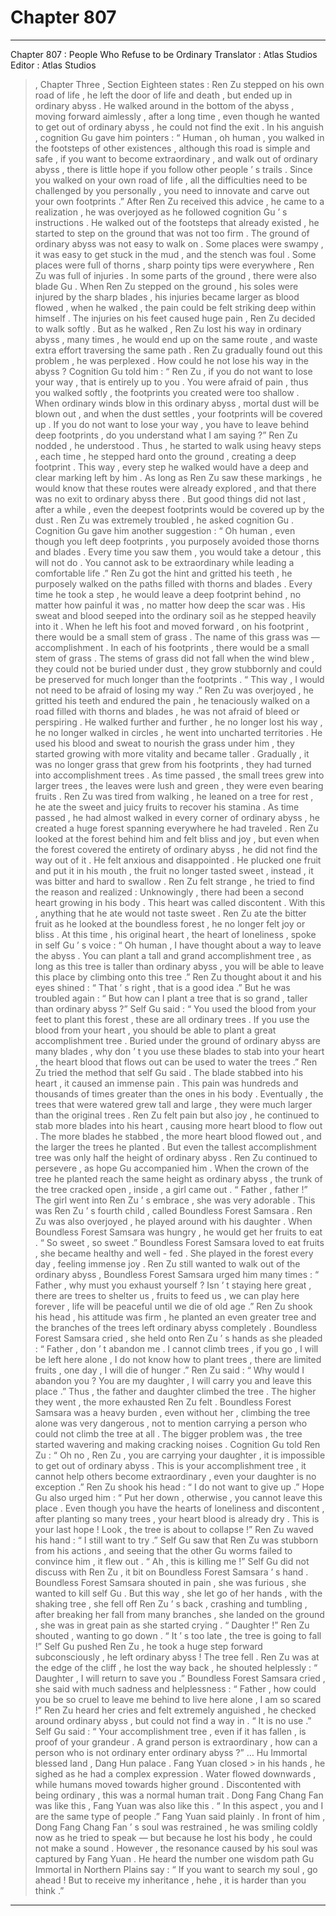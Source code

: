 
# Chapter 807


---

Chapter 807 : People Who Refuse to be Ordinary
Translator :
Atlas Studios
Editor :
Atlas Studios
>, Chapter Three , Section Eighteen states :
Ren Zu stepped on his own road of life , he left the door of life and death , but ended up in ordinary abyss .
He walked around in the bottom of the abyss , moving forward aimlessly , after a long time , even though he wanted to get out of ordinary abyss , he could not find the exit .
In his anguish , cognition Gu gave him pointers : “ Human , oh human , you walked in the footsteps of other existences , although this road is simple and safe , if you want to become extraordinary , and walk out of ordinary abyss , there is little hope if you follow other people ’ s trails . Since you walked on your own road of life , all the difficulties need to be challenged by you personally , you need to innovate and carve out your own footprints .”
After Ren Zu received this advice , he came to a realization , he was overjoyed as he followed cognition Gu ’ s instructions .
He walked out of the footsteps that already existed , he started to step on the ground that was not too firm .
The ground of ordinary abyss was not easy to walk on .
Some places were swampy , it was easy to get stuck in the mud , and the stench was foul . Some places were full of thorns , sharp pointy tips were everywhere , Ren Zu was full of injuries . In some parts of the ground , there were also blade Gu . When Ren Zu stepped on the ground , his soles were injured by the sharp blades , his injuries became larger as blood flowed , when he walked , the pain could be felt striking deep within himself .
The injuries on his feet caused huge pain , Ren Zu decided to walk softly .
But as he walked , Ren Zu lost his way in ordinary abyss , many times , he would end up on the same route , and waste extra effort traversing the same path .
Ren Zu gradually found out this problem , he was perplexed .
How could he not lose his way in the abyss ?
Cognition Gu told him : “ Ren Zu , if you do not want to lose your way , that is entirely up to you . You were afraid of pain , thus you walked softly , the footprints you created were too shallow . When ordinary winds blow in this ordinary abyss , mortal dust will be blown out , and when the dust settles , your footprints will be covered up . If you do not want to lose your way , you have to leave behind deep footprints , do you understand what I am saying ?”
Ren Zu nodded , he understood .
Thus , he started to walk using heavy steps , each time , he stepped hard onto the ground , creating a deep footprint .
This way , every step he walked would have a deep and clear marking left by him . As long as Ren Zu saw these markings , he would know that these routes were already explored , and that there was no exit to ordinary abyss there .
But good things did not last , after a while , even the deepest footprints would be covered up by the dust .
Ren Zu was extremely troubled , he asked cognition Gu .
Cognition Gu gave him another suggestion : “ Oh human , even though you left deep footprints , you purposely avoided those thorns and blades . Every time you saw them , you would take a detour , this will not do . You cannot ask to be extraordinary while leading a comfortable life .”
Ren Zu got the hint and gritted his teeth , he purposely walked on the paths filled with thorns and blades .
Every time he took a step , he would leave a deep footprint behind , no matter how painful it was , no matter how deep the scar was .
His sweat and blood seeped into the ordinary soil as he stepped heavily into it .
When he left his foot and moved forward , on his footprint , there would be a small stem of grass .
The name of this grass was — accomplishment .
In each of his footprints , there would be a small stem of grass .
The stems of grass did not fall when the wind blew , they could not be buried under dust , they grow stubbornly and could be preserved for much longer than the footprints .
“ This way , I would not need to be afraid of losing my way .” Ren Zu was overjoyed , he gritted his teeth and endured the pain , he tenaciously walked on a road filled with thorns and blades , he was not afraid of bleed or perspiring .
He walked further and further , he no longer lost his way , he no longer walked in circles , he went into uncharted territories .
He used his blood and sweat to nourish the grass under him , they started growing with more vitality and became taller .
Gradually , it was no longer grass that grew from his footprints , they had turned into accomplishment trees .
As time passed , the small trees grew into larger trees , the leaves were lush and green , they were even bearing fruits .
Ren Zu was tired from walking , he leaned on a tree for rest , he ate the sweet and juicy fruits to recover his stamina .
As time passed , he had almost walked in every corner of ordinary abyss , he created a huge forest spanning everywhere he had traveled .
Ren Zu looked at the forest behind him and felt bliss and joy , but even when the forest covered the entirety of ordinary abyss , he did not find the way out of it .
He felt anxious and disappointed .
He plucked one fruit and put it in his mouth , the fruit no longer tasted sweet , instead , it was bitter and hard to swallow .
Ren Zu felt strange , he tried to find the reason and realized : Unknowingly , there had been a second heart growing in his body .
This heart was called discontent .
With this , anything that he ate would not taste sweet .
Ren Zu ate the bitter fruit as he looked at the boundless forest , he no longer felt joy or bliss .
At this time , his original heart , the heart of loneliness , spoke in self Gu ’ s voice : “ Oh human , I have thought about a way to leave the abyss . You can plant a tall and grand accomplishment tree , as long as this tree is taller than ordinary abyss , you will be able to leave this place by climbing onto this tree .”
Ren Zu thought about it and his eyes shined : “ That ’ s right , that is a good idea .”
But he was troubled again : “ But how can I plant a tree that is so grand , taller than ordinary abyss ?”
Self Gu said : “ You used the blood from your feet to plant this forest , these are all ordinary trees . If you use the blood from your heart , you should be able to plant a great accomplishment tree . Buried under the ground of ordinary abyss are many blades , why don ’ t you use these blades to stab into your heart , the heart blood that flows out can be used to water the trees .”
Ren Zu tried the method that self Gu said .
The blade stabbed into his heart , it caused an immense pain .
This pain was hundreds and thousands of times greater than the ones in his body .
Eventually , the trees that were watered grew tall and large , they were much larger than the original trees .
Ren Zu felt pain but also joy , he continued to stab more blades into his heart , causing more heart blood to flow out .
The more blades he stabbed , the more heart blood flowed out , and the larger the trees he planted .
But even the tallest accomplishment tree was only half the height of ordinary abyss .
Ren Zu continued to persevere , as hope Gu accompanied him .
When the crown of the tree he planted reach the same height as ordinary abyss , the trunk of the tree cracked open , inside , a girl came out .
“ Father , father !” The girl went into Ren Zu ’ s embrace , she was very adorable .
This was Ren Zu ’ s fourth child , called Boundless Forest Samsara .
Ren Zu was also overjoyed , he played around with his daughter . When Boundless Forest Samsara was hungry , he would get her fruits to eat .
“ So sweet , so sweet .” Boundless Forest Samsara loved to eat fruits , she became healthy and well - fed .
She played in the forest every day , feeling immense joy .
Ren Zu still wanted to walk out of the ordinary abyss , Boundless Forest Samsara urged him many times : “ Father , why must you exhaust yourself ? Isn ’ t staying here great , there are trees to shelter us , fruits to feed us , we can play here forever , life will be peaceful until we die of old age .”
Ren Zu shook his head , his attitude was firm , he planted an even greater tree and the branches of the trees left ordinary abyss completely .
Boundless Forest Samsara cried , she held onto Ren Zu ’ s hands as she pleaded : “ Father , don ’ t abandon me . I cannot climb trees , if you go , I will be left here alone , I do not know how to plant trees , there are limited fruits , one day , I will die of hunger .”
Ren Zu said : “ Why would I abandon you ? You are my daughter , I will carry you and leave this place .”
Thus , the father and daughter climbed the tree .
The higher they went , the more exhausted Ren Zu felt . Boundless Forest Samsara was a heavy burden , even without her , climbing the tree alone was very dangerous , not to mention carrying a person who could not climb the tree at all .
The bigger problem was , the tree started wavering and making cracking noises .
Cognition Gu told Ren Zu : “ Oh no , Ren Zu , you are carrying your daughter , it is impossible to get out of ordinary abyss . This is your accomplishment tree , it cannot help others become extraordinary , even your daughter is no exception .”
Ren Zu shook his head : “ I do not want to give up .”
Hope Gu also urged him : “ Put her down , otherwise , you cannot leave this place . Even though you have the hearts of loneliness and discontent , after planting so many trees , your heart blood is already dry . This is your last hope ! Look , the tree is about to collapse !”
Ren Zu waved his hand : “ I still want to try .”
Self Gu saw that Ren Zu was stubborn from his actions , and seeing that the other Gu worms failed to convince him , it flew out .
“ Ah , this is killing me !” Self Gu did not discuss with Ren Zu , it bit on Boundless Forest Samsara ’ s hand .
Boundless Forest Samsara shouted in pain , she was furious , she wanted to kill self Gu .
But this way , she let go of her hands , with the shaking tree , she fell off Ren Zu ’ s back , crashing and tumbling , after breaking her fall from many branches , she landed on the ground , she was in great pain as she started crying .
“ Daughter !” Ren Zu shouted , wanting to go down .
“ It ’ s too late , the tree is going to fall !” Self Gu pushed Ren Zu , he took a huge step forward subconsciously , he left ordinary abyss !
The tree fell .
Ren Zu was at the edge of the cliff , he lost the way back , he shouted helplessly : “ Daughter , I will return to save you .”
Boundless Forest Samsara cried , she said with much sadness and helplessness : “ Father , how could you be so cruel to leave me behind to live here alone , I am so scared !”
Ren Zu heard her cries and felt extremely anguished , he checked around ordinary abyss , but could not find a way in .
“ It is no use .” Self Gu said : “ Your accomplishment tree , even if it has fallen , is proof of your grandeur . A grand person is extraordinary , how can a person who is not ordinary enter ordinary abyss ?”
…
Hu Immortal blessed land , Dang Hun palace .
Fang Yuan closed > in his hands , he sighed as he had a complex expression .
Water flowed downwards , while humans moved towards higher ground . Discontented with being ordinary , this was a normal human trait . Dong Fang Chang Fan was like this , Fang Yuan was also like this .
“ In this aspect , you and I are the same type of people .” Fang Yuan said plainly .
In front of him , Dong Fang Chang Fan ’ s soul was restrained , he was smiling coldly now as he tried to speak — but because he lost his body , he could not make a sound . However , the resonance caused by his soul was captured by Fang Yuan .
He heard the number one wisdom path Gu Immortal in Northern Plains say : “ If you want to search my soul , go ahead ! But to receive my inheritance , hehe , it is harder than you think .”

---

